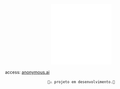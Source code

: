 <div align="center">

<img src="./src/assets/img/icon-light.svg" width="200px">
</div>

access: [anonymous.ai](https://anonymous-ai-page.vercel.app/)

<div align="center">

```🚧⚠️ projeto em desenvolvimento.🚧```
</div>
